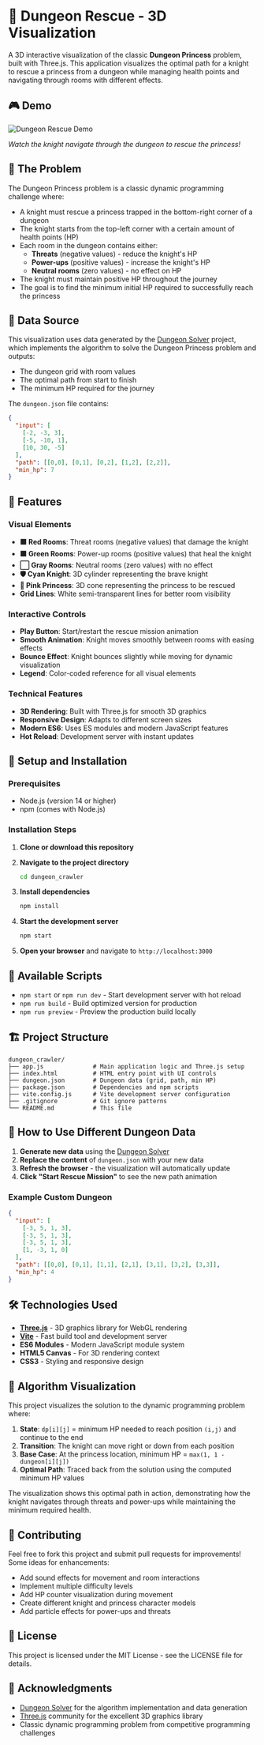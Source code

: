# 🏰 Dungeon Rescue - 3D Visualization

A 3D interactive visualization of the classic **Dungeon Princess** problem, built with Three.js. This application visualizes the optimal path for a knight to rescue a princess from a dungeon while managing health points and navigating through rooms with different effects.

## 🎮 Demo

![Dungeon Rescue Demo](https://github.com/user-attachments/assets/your-demo-video-id)

*Watch the knight navigate through the dungeon to rescue the princess!*

## 🎯 The Problem

The Dungeon Princess problem is a classic dynamic programming challenge where:

- A knight must rescue a princess trapped in the bottom-right corner of a dungeon
- The knight starts from the top-left corner with a certain amount of health points (HP)
- Each room in the dungeon contains either:
  - **Threats** (negative values) - reduce the knight's HP
  - **Power-ups** (positive values) - increase the knight's HP  
  - **Neutral rooms** (zero values) - no effect on HP
- The knight must maintain positive HP throughout the journey
- The goal is to find the minimum initial HP required to successfully reach the princess

## 🔧 Data Source

This visualization uses data generated by the [Dungeon Solver](https://github.com/TiagoSD22/dungeon_solver) project, which implements the algorithm to solve the Dungeon Princess problem and outputs:

- The dungeon grid with room values
- The optimal path from start to finish
- The minimum HP required for the journey

The `dungeon.json` file contains:
```json
{
  "input": [
    [-2, -3, 3],
    [-5, -10, 1], 
    [10, 30, -5]
  ],
  "path": [[0,0], [0,1], [0,2], [1,2], [2,2]],
  "min_hp": 7
}
```

## 🎨 Features

### Visual Elements
- **🟥 Red Rooms**: Threat rooms (negative values) that damage the knight
- **🟩 Green Rooms**: Power-up rooms (positive values) that heal the knight
- **⬜ Gray Rooms**: Neutral rooms (zero values) with no effect
- **🛡️ Cyan Knight**: 3D cylinder representing the brave knight
- **👸 Pink Princess**: 3D cone representing the princess to be rescued
- **Grid Lines**: White semi-transparent lines for better room visibility

### Interactive Controls
- **Play Button**: Start/restart the rescue mission animation
- **Smooth Animation**: Knight moves smoothly between rooms with easing effects
- **Bounce Effect**: Knight bounces slightly while moving for dynamic visualization
- **Legend**: Color-coded reference for all visual elements

### Technical Features
- **3D Rendering**: Built with Three.js for smooth 3D graphics
- **Responsive Design**: Adapts to different screen sizes
- **Modern ES6**: Uses ES modules and modern JavaScript features
- **Hot Reload**: Development server with instant updates

## 🚀 Setup and Installation

### Prerequisites
- Node.js (version 14 or higher)
- npm (comes with Node.js)

### Installation Steps

1. **Clone or download this repository**

2. **Navigate to the project directory**
   ```bash
   cd dungeon_crawler
   ```

3. **Install dependencies**
   ```bash
   npm install
   ```

4. **Start the development server**
   ```bash
   npm start
   ```

5. **Open your browser** and navigate to `http://localhost:3000`

## 📜 Available Scripts

- `npm start` or `npm run dev` - Start development server with hot reload
- `npm run build` - Build optimized version for production
- `npm run preview` - Preview the production build locally

## 🏗️ Project Structure

```
dungeon_crawler/
├── app.js              # Main application logic and Three.js setup
├── index.html          # HTML entry point with UI controls
├── dungeon.json        # Dungeon data (grid, path, min HP)
├── package.json        # Dependencies and npm scripts
├── vite.config.js      # Vite development server configuration
├── .gitignore          # Git ignore patterns
└── README.md           # This file
```

## 🔄 How to Use Different Dungeon Data

1. **Generate new data** using the [Dungeon Solver](https://github.com/TiagoSD22/dungeon_solver)
2. **Replace the content** of `dungeon.json` with your new data
3. **Refresh the browser** - the visualization will automatically update
4. **Click "Start Rescue Mission"** to see the new path animation

### Example Custom Dungeon
```json
{
  "input": [
    [-3, 5, 1, 3],
    [-3, 5, 1, 3],
    [-3, 5, 1, 3],
    [1, -3, 1, 0]
  ],
  "path": [[0,0], [0,1], [1,1], [2,1], [3,1], [3,2], [3,3]],
  "min_hp": 4
}
```

## 🛠️ Technologies Used

- **[Three.js](https://threejs.org/)** - 3D graphics library for WebGL rendering
- **[Vite](https://vitejs.dev/)** - Fast build tool and development server
- **ES6 Modules** - Modern JavaScript module system
- **HTML5 Canvas** - For 3D rendering context
- **CSS3** - Styling and responsive design

## 🎯 Algorithm Visualization

This project visualizes the solution to the dynamic programming problem where:

1. **State**: `dp[i][j]` = minimum HP needed to reach position `(i,j)` and continue to the end
2. **Transition**: The knight can move right or down from each position
3. **Base Case**: At the princess location, minimum HP = `max(1, 1 - dungeon[i][j])`
4. **Optimal Path**: Traced back from the solution using the computed minimum HP values

The visualization shows this optimal path in action, demonstrating how the knight navigates through threats and power-ups while maintaining the minimum required health.

## 🤝 Contributing

Feel free to fork this project and submit pull requests for improvements! Some ideas for enhancements:

- Add sound effects for movement and room interactions
- Implement multiple difficulty levels
- Add HP counter visualization during movement
- Create different knight and princess character models
- Add particle effects for power-ups and threats

## 📄 License

This project is licensed under the MIT License - see the LICENSE file for details.

## 🙏 Acknowledgments

- [Dungeon Solver](https://github.com/TiagoSD22/dungeon_solver) for the algorithm implementation and data generation
- [Three.js](https://threejs.org/) community for the excellent 3D graphics library
- Classic dynamic programming problem from competitive programming challenges
